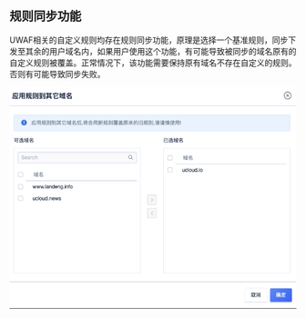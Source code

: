 

## 规则同步功能

UWAF相关的自定义规则均存在规则同步功能，原理是选择一个基准规则，同步下发至其余的用户域名内，如果用户使用这个功能，有可能导致被同步的域名原有的自定义规则被覆盖。正常情况下，该功能需要保持原有域名不存在自定义的规则。否则有可能导致同步失败。

![](../../images/opintro/waf58.png)


